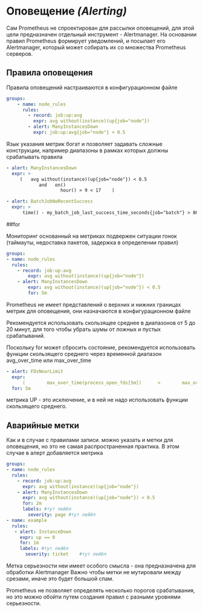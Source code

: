 # Оповещение *(Alerting)*

Сам Prometheus не спроектирован для рассылки оповещений, для этой цели предназначен отдельный инструмент - Alertmanager.
На основании правил Prometheus формирует уведомлений, и посылает его Alertmanager, который может собирать их со множества Prometheus серверов.

## Правила оповещения

Правила оповещений настраиваются  в конфигурационном файле
~~~ yaml
groups: 
    - name: node_rules   
      rules:    
        - record: job:up:avg      
          expr: avg without(instance)(up{job="node"})    
        - alert: ManyInstancesDown      
          expr: job:up:avg{job="node"} < 0.5
~~~

Язык указания  метрик богат и позволяет задавать сложные конструкции, например диапазоны в рамках которых должны срабатывать правила

~~~ yaml
- alert: ManyInstancesDown
  expr: >    
     (   avg without(instance)(up{job="node"}) < 0.5      
            and   on()        
                    hour() > 9 < 17    )
~~~

~~~ yaml
- alert: BatchJobNoRecentSuccess
  expr: >
      time() - my_batch_job_last_success_time_seconds{job="batch"} > 86400*2
~~~


##for

Мониторинг основанный на метриках подвержен ситуации гонок (таймауты, недоставка пакетов, задержка в определении правил)
~~~ yaml
groups:
- name: node_rules
  rules:
    - record: job:up:avg
        expr: avg without(instance)(up{job="node"})
    - alert: ManyInstancesDown
        expr: avg without(instance)(up{job="node"}) < 0.5
        for: 5m
~~~


Prometheus не имеет представлений о верхних  и нижних границах метрик для оповещения, они назначаются в конфигурационном файле

Рекомендуется использовать скользящее среднее в диапазонов от 5 до 20 минут, для того чтобы убрать шумы от ложных и пустых срабатываний. 

Поскольку for может сбросить состояние, рекомендуется использовать функции скользящего среднего через временной диапазон avg_over_time или  max_over_time
~~~ yaml
- alert: FDsNearLimit
  expr:
      (        max_over_time(process_open_fds[5m])      >        max_over_time(process_max_fds[5m]) * 0.9    )
  for: 5m
~~~
метрика UP -  это исключение, и в ней не надо использовать функции скользящего среднего.

## Аварийные метки
Как и в случае с правилами записи. можно указать и метки для оповещения, но это не самая распространенная практика. В этом случае в алерт добавляется метрика
~~~ yaml
groups:
- name: node_rules
  rules:
    - record: job:up:avg
      expr: avg without(instance)(up{job="node"})
    - alert: ManyInstancesDown
      expr: avg without(instance)(up{job="node"}) < 0.5
      for: 2m
      labels: #тут лейбл
        severity: page #тут лейбл
- name: example
  rules:
   - alert: InstanceDown
     expr: up == 0
     for: 1m
     labels: #тут лейбл
       severity: ticket    #тут лейбл  
~~~        
Метка серьезности неи имеет особого смысла - она предназначена для обработки Alertmanager
Важно чтобы метки не мутировали  между срезами, иначе это будет большой спам.

Prometheus не позволяет определять несколько порогов срабатывания, но это можно обойти путем создания правил с разными уровнями серьезности.